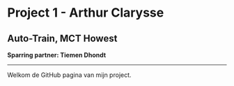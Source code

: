 # Project 1 - Arthur Clarysse

## Auto-Train, MCT Howest

**Sparring partner: Tiemen Dhondt**

-----

Welkom de GitHub pagina van mijn project.

